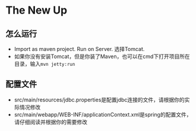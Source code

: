 # The New Up
## 怎么运行
* Import as maven project. Run on Server. 选择Tomcat.
* 如果你没有安装Tomcat，但是你装了Maven，也可以在cmd下打开项目所在目录，输入``mvn jetty:run``  

## 配置文件
* src/main/resources/jdbc.properties是配置jdbc连接的文件，请根据你的实际情况修改
* src/main/webapp/WEB-INF/applicationContext.xml是spring的配置文件，请仔细阅读并根据你的需要修改
